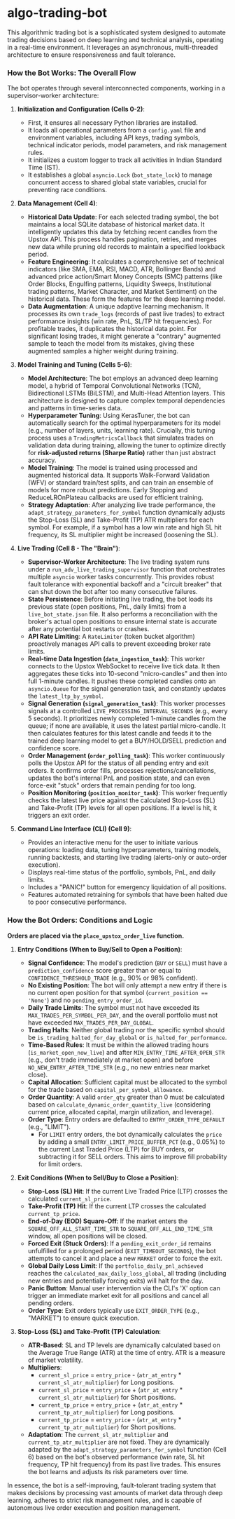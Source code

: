 # algo-trading-bot
This algorithmic trading bot is a sophisticated system designed to automate trading decisions based on deep learning and technical analysis, operating in a real-time environment. It leverages an asynchronous, multi-threaded architecture to ensure responsiveness and fault tolerance.


### How the Bot Works: The Overall Flow

The bot operates through several interconnected components, working in a supervisor-worker architecture:

1.  **Initialization and Configuration (Cells 0-2)**:
    * First, it ensures all necessary Python libraries are installed.
    * It loads all operational parameters from a `config.yaml` file and environment variables, including API keys, trading symbols, technical indicator periods, model parameters, and risk management rules.
    * It initializes a custom logger to track all activities in Indian Standard Time (IST).
    * It establishes a global `asyncio.Lock` (`bot_state_lock`) to manage concurrent access to shared global state variables, crucial for preventing race conditions.

2.  **Data Management (Cell 4)**:
    * **Historical Data Update**: For each selected trading symbol, the bot maintains a local SQLite database of historical market data. It intelligently updates this data by fetching recent candles from the Upstox API. This process handles pagination, retries, and merges new data while pruning old records to maintain a specified lookback period.
    * **Feature Engineering**: It calculates a comprehensive set of technical indicators (like SMA, EMA, RSI, MACD, ATR, Bollinger Bands) and advanced price action/Smart Money Concepts (SMC) patterns (like Order Blocks, Engulfing patterns, Liquidity Sweeps, Institutional trading patterns, Market Character, and Market Sentiment) on the historical data. These form the features for the deep learning model.
    * **Data Augmentation**: A unique adaptive learning mechanism. It processes its own `trade_logs` (records of past live trades) to extract performance insights (win rate, PnL, SL/TP hit frequencies). For profitable trades, it duplicates the historical data point. For significant losing trades, it might generate a "contrary" augmented sample to teach the model from its mistakes, giving these augmented samples a higher weight during training.

3.  **Model Training and Tuning (Cells 5-6)**:
    * **Model Architecture**: The bot employs an advanced deep learning model, a hybrid of Temporal Convolutional Networks (TCN), Bidirectional LSTMs (BiLSTM), and Multi-Head Attention layers. This architecture is designed to capture complex temporal dependencies and patterns in time-series data.
    * **Hyperparameter Tuning**: Using KerasTuner, the bot can automatically search for the optimal hyperparameters for its model (e.g., number of layers, units, learning rate). Crucially, this tuning process uses a `TradingMetricsCallback` that simulates trades on validation data during training, allowing the tuner to optimize directly for **risk-adjusted returns (Sharpe Ratio)** rather than just abstract accuracy.
    * **Model Training**: The model is trained using processed and augmented historical data. It supports Walk-Forward Validation (WFV) or standard train/test splits, and can train an ensemble of models for more robust predictions. Early Stopping and ReduceLROnPlateau callbacks are used for efficient training.
    * **Strategy Adaptation**: After analyzing live trade performance, the `adapt_strategy_parameters_for_symbol` function dynamically adjusts the Stop-Loss (SL) and Take-Profit (TP) ATR multipliers for each symbol. For example, if a symbol has a low win rate and high SL hit frequency, its SL multiplier might be increased (loosening the SL).

4.  **Live Trading (Cell 8 - The "Brain")**:
    * **Supervisor-Worker Architecture**: The live trading system runs under a `run_adv_live_trading_supervisor` function that orchestrates multiple `asyncio` worker tasks concurrently. This provides robust fault tolerance with exponential backoff and a "circuit breaker" that can shut down the bot after too many consecutive failures.
    * **State Persistence**: Before initiating live trading, the bot loads its previous state (open positions, PnL, daily limits) from a `live_bot_state.json` file. It also performs a reconciliation with the broker's actual open positions to ensure internal state is accurate after any potential bot restarts or crashes.
    * **API Rate Limiting**: A `RateLimiter` (token bucket algorithm) proactively manages API calls to prevent exceeding broker rate limits.
    * **Real-time Data Ingestion (`data_ingestion_task`)**: This worker connects to the Upstox WebSocket to receive live tick data. It then aggregates these ticks into 10-second "micro-candles" and then into full 1-minute candles. It pushes these completed candles onto an `asyncio.Queue` for the signal generation task, and constantly updates the `latest_ltp_by_symbol`.
    * **Signal Generation (`signal_generation_task`)**: This worker processes signals at a controlled `LIVE_PROCESSING_INTERVAL_SECONDS` (e.g., every 5 seconds). It prioritizes newly completed 1-minute candles from the queue; if none are available, it uses the latest partial micro-candle. It then calculates features for this latest candle and feeds it to the trained deep learning model to get a BUY/HOLD/SELL prediction and confidence score.
    * **Order Management (`order_polling_task`)**: This worker continuously polls the Upstox API for the status of all pending entry and exit orders. It confirms order fills, processes rejections/cancellations, updates the bot's internal PnL and position state, and can even force-exit "stuck" orders that remain pending for too long.
    * **Position Monitoring (`position_monitor_task`)**: This worker frequently checks the latest live price against the calculated Stop-Loss (SL) and Take-Profit (TP) levels for all open positions. If a level is hit, it triggers an exit order.

5.  **Command Line Interface (CLI) (Cell 9)**:
    * Provides an interactive menu for the user to initiate various operations: loading data, tuning hyperparameters, training models, running backtests, and starting live trading (alerts-only or auto-order execution).
    * Displays real-time status of the portfolio, symbols, PnL, and daily limits.
    * Includes a "PANIC!" button for emergency liquidation of all positions.
    * Features automated retraining for symbols that have been halted due to poor consecutive performance.

### How the Bot Orders: Conditions and Logic

**Orders are placed via the `place_upstox_order_live` function.**

1.  **Entry Conditions (When to Buy/Sell to Open a Position)**:
    * **Signal Confidence**: The model's prediction (`BUY` or `SELL`) must have a `prediction_confidence` score greater than or equal to `CONFIDENCE_THRESHOLD_TRADE` (e.g., 90% or 98% confident).
    * **No Existing Position**: The bot will only attempt a new entry if there is no current open position for that symbol (`current_position == 'None'`) and no `pending_entry_order_id`.
    * **Daily Trade Limits**: The symbol must not have exceeded its `MAX_TRADES_PER_SYMBOL_PER_DAY`, and the overall portfolio must not have exceeded `MAX_TRADES_PER_DAY_GLOBAL`.
    * **Trading Halts**: Neither global trading nor the specific symbol should be `is_trading_halted_for_day_global` or `is_halted_for_performance`.
    * **Time-Based Rules**: It must be within the allowed trading hours (`is_market_open_now_live`) and after `MIN_ENTRY_TIME_AFTER_OPEN_STR` (e.g., don't trade immediately at market open) and before `NO_NEW_ENTRY_AFTER_TIME_STR` (e.g., no new entries near market close).
    * **Capital Allocation**: Sufficient capital must be allocated to the symbol for the trade based on `capital_per_symbol_allowance`.
    * **Order Quantity**: A valid `order_qty` greater than 0 must be calculated based on `calculate_dynamic_order_quantity_live` (considering current price, allocated capital, margin utilization, and leverage).
    * **Order Type**: Entry orders are defaulted to `ENTRY_ORDER_TYPE_DEFAULT` (e.g., "LIMIT").
        * For `LIMIT` entry orders, the bot dynamically calculates the `price` by adding a small `ENTRY_LIMIT_PRICE_BUFFER_PCT` (e.g., 0.05%) to the current Last Traded Price (LTP) for BUY orders, or subtracting it for SELL orders. This aims to improve fill probability for limit orders.

2.  **Exit Conditions (When to Sell/Buy to Close a Position)**:

    * **Stop-Loss (SL) Hit**: If the current Live Traded Price (LTP) crosses the calculated `current_sl_price`.
    * **Take-Profit (TP) Hit**: If the current LTP crosses the calculated `current_tp_price`.
    * **End-of-Day (EOD) Square-Off**: If the market enters the `SQUARE_OFF_ALL_START_TIME_STR` to `SQUARE_OFF_ALL_END_TIME_STR` window, all open positions will be closed.
    * **Forced Exit (Stuck Orders)**: If a `pending_exit_order_id` remains unfulfilled for a prolonged period (`EXIT_TIMEOUT_SECONDS`), the bot attempts to cancel it and place a new `MARKET` order to force the exit.
    * **Global Daily Loss Limit**: If the `portfolio_daily_pnl_achieved` reaches the `calculated_max_daily_loss_global`, all trading (including new entries and potentially forcing exits) will halt for the day.
    * **Panic Button**: Manual user intervention via the CLI's 'X' option can trigger an immediate market exit for all positions and cancel all pending orders.
    * **Order Type**: Exit orders typically use `EXIT_ORDER_TYPE` (e.g., "MARKET") to ensure quick execution.

3.  **Stop-Loss (SL) and Take-Profit (TP) Calculation**:

    * **ATR-Based**: SL and TP levels are dynamically calculated based on the Average True Range (ATR) at the time of entry. ATR is a measure of market volatility.
    * **Multipliers**:
        * `current_sl_price` = `entry_price` - (`atr_at_entry` \* `current_sl_atr_multiplier`) for Long positions.
        * `current_sl_price` = `entry_price` + (`atr_at_entry` \* `current_sl_atr_multiplier`) for Short positions.
        * `current_tp_price` = `entry_price` + (`atr_at_entry` \* `current_tp_atr_multiplier`) for Long positions.
        * `current_tp_price` = `entry_price` - (`atr_at_entry` \* `current_tp_atr_multiplier`) for Short positions.
    * **Adaptation**: The `current_sl_atr_multiplier` and `current_tp_atr_multiplier` are not fixed. They are dynamically adapted by the `adapt_strategy_parameters_for_symbol` function (Cell 6) based on the bot's observed performance (win rate, SL hit frequency, TP hit frequency) from its past live trades. This ensures the bot learns and adjusts its risk parameters over time.

In essence, the bot is a self-improving, fault-tolerant trading system that makes decisions by processing vast amounts of market data through deep learning, adheres to strict risk management rules, and is capable of autonomous live order execution and position management.
